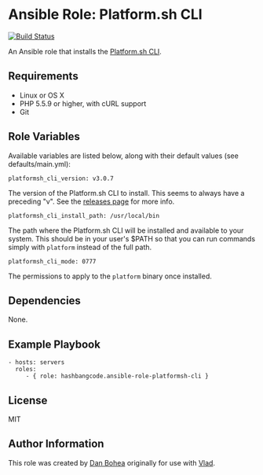 # Ansible Role: Platform.sh CLI

[![Build Status](https://travis-ci.org/hashbangcode/ansible-role-platformsh-cli.svg?branch=master)](https://travis-ci.org/hashbangcode/ansible-role-platformsh-cli)

An Ansible role that installs the [Platform.sh CLI](https://github.com/platformsh/platformsh-cli).


## Requirements

- Linux or OS X
- PHP 5.5.9 or higher, with cURL support
- Git


## Role Variables

Available variables are listed below, along with their default values (see defaults/main.yml):

    platformsh_cli_version: v3.0.7

The version of the Platform.sh CLI to install. This seems to always have a preceding "v". See the [releases page](https://github.com/platformsh/platformsh-cli/releases) for more info.

    platformsh_cli_install_path: /usr/local/bin

The path where the Platform.sh CLI will be installed and available to your system. This should be in your user's $PATH so that you can run commands simply with `platform` instead of the full path.

    platformsh_cli_mode: 0777

The permissions to apply to the `platform` binary once installed.


## Dependencies

None.


## Example Playbook

```
- hosts: servers
  roles:
     - { role: hashbangcode.ansible-role-platformsh-cli }
```


## License

MIT


## Author Information

This role was created by [Dan Bohea](http://bohea.co.uk) originally for use with [Vlad](https://github.com/hashbangcode/vlad).
